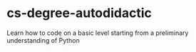 # cs-degree-autodidactic
Learn how to code on a basic level starting from a preliminary understanding of Python
